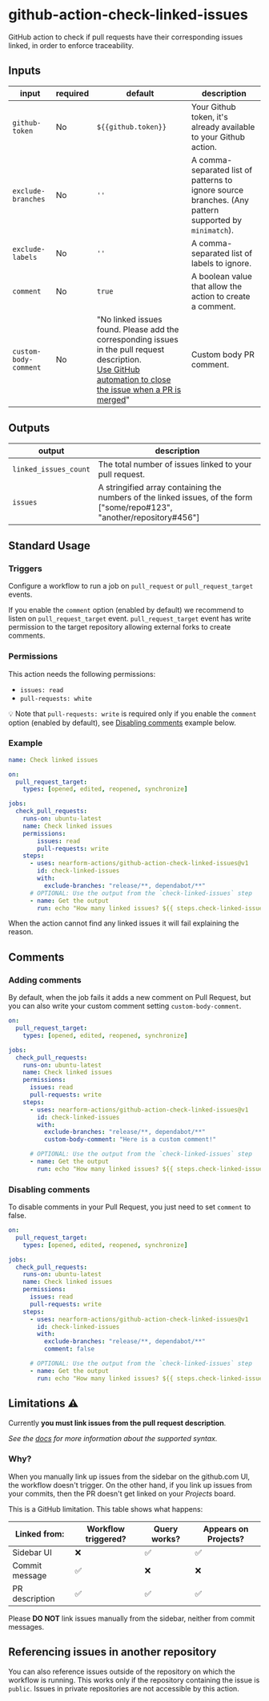 # github-action-check-linked-issues

GitHub action to check if pull requests have their corresponding issues linked, in order to enforce traceability.

## Inputs

| input                      | required | default | description |
|----------------------------|----|---------------------|------------------------------------------------------------------|
| `github-token`             | No | `${{github.token}}` | Your Github token, it's already available to your Github action. |
| `exclude-branches`         | No | `''`                | A comma-separated list of patterns to ignore source branches. (Any pattern supported by `minimatch`). |
| `exclude-labels`           | No | `''`                | A comma-separated list of labels to ignore. |
| `comment`                  | No | `true`              | A boolean value that allow the action to create a comment. |
| `custom-body-comment`      | No | "No linked issues found. Please add the corresponding issues in the pull request description. <br/> [Use GitHub automation to close the issue when a PR is merged](https://docs.github.com/en/issues/tracking-your-work-with-issues/linking-a-pull-request-to-an-issue#linking-a-pull-request-to-an-issue-using-a-keyword)" | Custom body PR comment. |

## Outputs

| output                | description                                                      |
|-----------------------|------------------------------------------------------------------|
| `linked_issues_count` | The total number of issues linked to your pull request.          |
| `issues`              | A stringified array containing the numbers of the linked issues, of the form ["some/repo#123", "another/repository#456"] |


## Standard Usage

### Triggers

Configure a workflow to run a job on `pull_request` or  `pull_request_target` events.

If you enable the `comment` option (enabled by default) we recommend to listen on `pull_request_target` event.
`pull_request_target` event has write permission to the target repository allowing external forks to create comments.

### Permissions

This action needs the following permissions:
- `issues: read`
- `pull-requests: white`

💡 Note that `pull-requests: write` is required only if you enable the `comment` option (enabled by default), see [Disabling comments](#disabling-comments) example below.

### Example

```yaml
name: Check linked issues

on:
  pull_request_target:
    types: [opened, edited, reopened, synchronize]

jobs:
  check_pull_requests:
    runs-on: ubuntu-latest
    name: Check linked issues
    permissions:
        issues: read
        pull-requests: write
    steps:
      - uses: nearform-actions/github-action-check-linked-issues@v1
        id: check-linked-issues
        with:
          exclude-branches: "release/**, dependabot/**"
      # OPTIONAL: Use the output from the `check-linked-issues` step
      - name: Get the output
        run: echo "How many linked issues? ${{ steps.check-linked-issues.outputs.linked_issues_count }}"
```
When the action cannot find any linked issues it will fail explaining the reason.

## Comments

### Adding comments
By default, when the job fails it adds a new comment on Pull Request, but you can also write your custom comment setting 
`custom-body-comment`.

```yaml
on:
  pull_request_target:
    types: [opened, edited, reopened, synchronize]

jobs:
  check_pull_requests:
    runs-on: ubuntu-latest
    name: Check linked issues
    permissions:
      issues: read
      pull-requests: write
    steps:
      - uses: nearform-actions/github-action-check-linked-issues@v1
        id: check-linked-issues
        with:
          exclude-branches: "release/**, dependabot/**"
          custom-body-comment: "Here is a custom comment!"

      # OPTIONAL: Use the output from the `check-linked-issues` step
      - name: Get the output
        run: echo "How many linked issues? ${{ steps.check-linked-issues.outputs.linked_issues_count }}"
```

### Disabling comments
To disable comments in your Pull Request, you just need to set `comment` to false.

```yaml
on:
  pull_request_target:
    types: [opened, edited, reopened, synchronize]

jobs:
  check_pull_requests:
    runs-on: ubuntu-latest
    name: Check linked issues
    permissions:
      issues: read
      pull-requests: write
    steps:
      - uses: nearform-actions/github-action-check-linked-issues@v1
        id: check-linked-issues
        with:
          exclude-branches: "release/**, dependabot/**"
          comment: false

      # OPTIONAL: Use the output from the `check-linked-issues` step
      - name: Get the output
        run: echo "How many linked issues? ${{ steps.check-linked-issues.outputs.linked_issues_count }}"
```

## Limitations ⚠️

Currently **you must link issues from the pull request description**.

_See the [docs](https://docs.github.com/en/issues/tracking-your-work-with-issues/linking-a-pull-request-to-an-issue#linking-a-pull-request-to-an-issue-using-a-keyword) for more information about the supported syntax._

### Why?

When you manually link up issues from the sidebar on the github.com UI, the workflow doesn't trigger. On the other hand, if you link up issues from your commits, then the PR doesn't get linked on your _Projects_ board.

This is a GitHub limitation. This table shows what happens:

| Linked from:    | Workflow triggered? | Query works? | Appears on Projects? |
| --------------- | ------------------- | ------------ | -------------------- |
| Sidebar UI      | ❌ | ✅ | ✅ |
| Commit message  | ✅ | ❌ | ❌ |
| PR description  | ✅ | ✅ | ✅ |


Please **DO NOT** link issues manually from the sidebar, neither from commit messages.

## Referencing issues in another repository

You can also reference issues outside of the repository on which the workflow is running. This works only if the repository containing the issue is `public`. Issues in private repositories are not accessible by this action.
